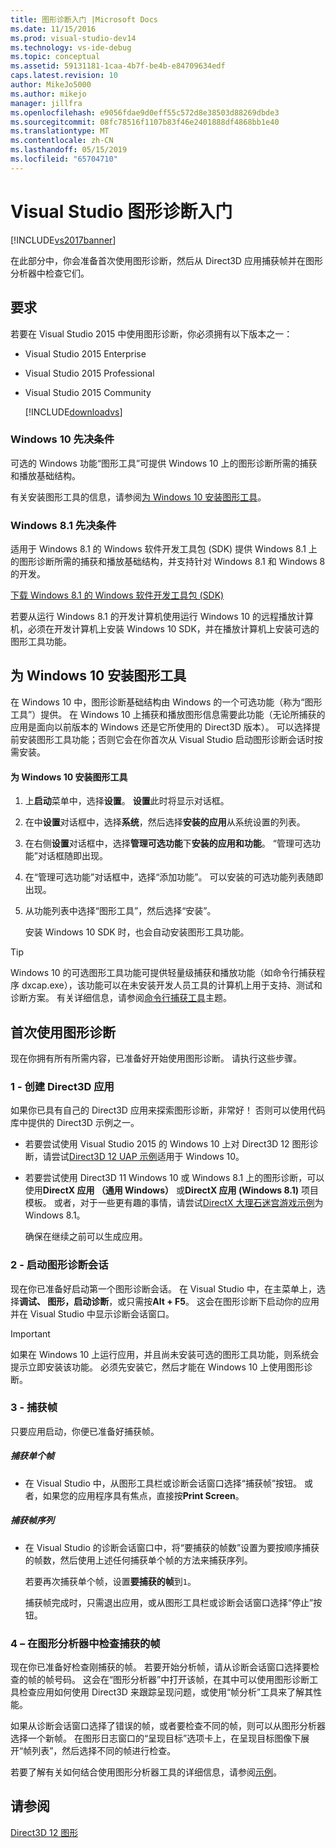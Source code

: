 ```yaml
---
title: 图形诊断入门 |Microsoft Docs
ms.date: 11/15/2016
ms.prod: visual-studio-dev14
ms.technology: vs-ide-debug
ms.topic: conceptual
ms.assetid: 59131181-1caa-4b7f-be4b-e84709634edf
caps.latest.revision: 10
author: MikeJo5000
ms.author: mikejo
manager: jillfra
ms.openlocfilehash: e9056fdae9d0eff55c572d8e38503d88269dbde3
ms.sourcegitcommit: 08fc78516f1107b83f46e2401888df4868bb1e40
ms.translationtype: MT
ms.contentlocale: zh-CN
ms.lasthandoff: 05/15/2019
ms.locfileid: "65704710"
---
```

# <a name="getting-started-with-visual-studio-graphics-diagnostics"></a>Visual Studio 图形诊断入门
[!INCLUDE[vs2017banner](../includes/vs2017banner.md)]

在此部分中，你会准备首次使用图形诊断，然后从 Direct3D 应用捕获帧并在图形分析器中检查它们。

## <a name="requirements"></a>要求
 若要在 Visual Studio 2015 中使用图形诊断，你必须拥有以下版本之一：

- Visual Studio 2015 Enterprise

- Visual Studio 2015 Professional

- Visual Studio 2015 Community

  [!INCLUDE[downloadvs](../includes/downloadvs-md.md)]

### <a name="windows-10-prerequisites"></a>Windows 10 先决条件
 可选的 Windows 功能“图形工具”可提供 Windows 10 上的图形诊断所需的捕获和播放基础结构。

 有关安装图形工具的信息，请参阅[为 Windows 10 安装图形工具](#InstallGraphicsTools)。

### <a name="windows-81-prerequisites"></a>Windows 8.1 先决条件
 适用于 Windows 8.1 的 Windows 软件开发工具包 (SDK) 提供 Windows 8.1 上的图形诊断所需的捕获和播放基础结构，并支持针对 Windows 8.1 和 Windows 8 的开发。

 [下载 Windows 8.1 的 Windows 软件开发工具包 (SDK)](https://msdn.microsoft.com/windows/desktop/bg162891.aspx)

 若要从运行 Windows 8.1 的开发计算机使用运行 Windows 10 的远程播放计算机，必须在开发计算机上安装 Windows 10 SDK，并在播放计算机上安装可选的图形工具功能。

## <a name="InstallGraphicsTools"></a>为 Windows 10 安装图形工具
 在 Windows 10 中，图形诊断基础结构由 Windows 的一个可选功能（称为“图形工具”）提供。 在 Windows 10 上捕获和播放图形信息需要此功能（无论所捕获的应用是面向以前版本的 Windows 还是它所使用的 Direct3D 版本）。 可以选择提前安装图形工具功能；否则它会在你首次从 Visual Studio 启动图形诊断会话时按需安装。

#### <a name="to-install-graphics-tools-for-windows-10"></a>为 Windows 10 安装图形工具

1. 上**启动**菜单中，选择**设置**。 **设置**此时将显示对话框。

2. 在中**设置**对话框中，选择**系统**，然后选择**安装的应用**从系统设置的列表。

3. 在右侧**设置**对话框中，选择**管理可选功能**下**安装的应用和功能**。 “管理可选功能”对话框随即出现。

4. 在“管理可选功能”对话框中，选择“添加功能”。 可以安装的可选功能列表随即出现。

5. 从功能列表中选择“图形工具”，然后选择“安装”。

   安装 Windows 10 SDK 时，也会自动安装图形工具功能。

> [!TIP]
> Windows 10 的可选图形工具功能可提供轻量级捕获和播放功能（如命令行捕获程序 dxcap.exe），该功能可以在未安装开发人员工具的计算机上用于支持、测试和诊断方案。 有关详细信息，请参阅[命令行捕获工具](../debugger/command-line-capture-tool.md)主题。

## <a name="using-graphics-diagnostics-for-the-first-time"></a>首次使用图形诊断
 现在你拥有所有所需内容，已准备好开始使用图形诊断。 请执行这些步骤。

### <a name="1---create-a-direct3d-app"></a>1 - 创建 Direct3D 应用
 如果你已具有自己的 Direct3D 应用来探索图形诊断，非常好！ 否则可以使用代码库中提供的 Direct3D 示例之一。

- 若要尝试使用 Visual Studio 2015 的 Windows 10 上对 Direct3D 12 图形诊断，请尝试[Direct3D 12 UAP 示例](https://code.msdn.microsoft.com/Direct3D-12-UAP-Sample-ecb1779f)适用于 Windows 10。

- 若要尝试使用 Direct3D 11 Windows 10 或 Windows 8.1 上的图形诊断，可以使用**DirectX 应用 （通用 Windows）** 或**DirectX 应用 (Windows 8.1)** 项目模板。 或者，对于一些更有趣的事情，请尝试[DirectX 大理石迷宫游戏示例](https://code.msdn.microsoft.com/windowsapps/DirectX-Marble-Maze-Game-e4806345)为 Windows 8.1。

  确保在继续之前可以生成应用。

### <a name="2---start-a-graphics-diagnostics-session"></a>2 - 启动图形诊断会话
 现在你已准备好启动第一个图形诊断会话。 在 Visual Studio 中，在主菜单上，选择**调试、 图形，启动诊断**，或只需按**Alt + F5**。 这会在图形诊断下启动你的应用并在 Visual Studio 中显示诊断会话窗口。

> [!IMPORTANT]
> 如果在 Windows 10 上运行应用，并且尚未安装可选的图形工具功能，则系统会提示立即安装该功能。 必须先安装它，然后才能在 Windows 10 上使用图形诊断。

### <a name="3---capture-frames"></a>3 - 捕获帧
 只要应用启动，你便已准备好捕获帧。

##### <a name="to-capture-single-frames"></a>捕获单个帧

- 在 Visual Studio 中，从图形工具栏或诊断会话窗口选择“捕获帧”按钮。 或者，如果您的应用程序具有焦点，直接按**Print Screen**。

##### <a name="to-capture-a-sequence-of-frames"></a>捕获帧序列

- 在 Visual Studio 的诊断会话窗口中，将“要捕获的帧数”设置为要按顺序捕获的帧数，然后使用上述任何捕获单个帧的方法来捕获序列。

   若要再次捕获单个帧，设置**要捕获的帧**到`1`。

  捕获帧完成时，只需退出应用，或从图形工具栏或诊断会话窗口选择“停止”按钮。

### <a name="4--examine-captured-frames-in-the-graphics-analyzer"></a>4 – 在图形分析器中检查捕获的帧
 现在你已准备好检查刚捕获的帧。 若要开始分析帧，请从诊断会话窗口选择要检查的帧的帧号码。 这会在“图形分析器”中打开该帧，在其中可以使用图形诊断工具检查应用如何使用 Direct3D 来跟踪呈现问题，或使用“帧分析”工具来了解其性能。

 如果从诊断会话窗口选择了错误的帧，或者要检查不同的帧，则可以从图形分析器选择一个新帧。 在图形日志窗口的“呈现目标”选项卡上，在呈现目标图像下展开“帧列表”，然后选择不同的帧进行检查。

 若要了解有关如何结合使用图形分析器工具的详细信息，请参阅[示例](../debugger/graphics-diagnostics-examples.md)。

## <a name="see-also"></a>请参阅
 [Direct3D 12 图形](https://msdn.microsoft.com/52094ae3-3b44-4689-9ee7-1ba1b3a779cb)
